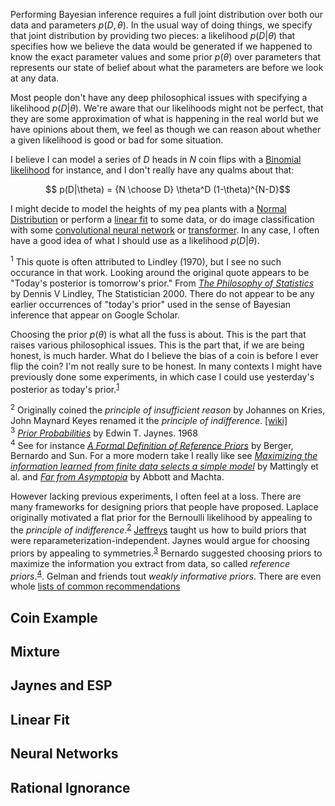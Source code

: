 
Performing Bayesian inference requires a full joint distribution over both our
data and parameters $p(D,\theta)$.  In the usual way of doing things, we
specify that joint distribution by providing two pieces: a likelihood
$p(D|\theta)$ that specifies how we believe the data would be
generated if we happened to know the exact parameter values and some prior
$p(\theta)$ over parameters that represents our state of belief about what the
parameters are before we look at any data.

Most people don't have any deep philosophical issues with specifying a
likelihood $p(D|\theta)$. We're aware that our likelihoods might not be
perfect, that they are some approximation of what is happening in the real
world but we have opinions about them, we feel as though we can reason about
whether a given likelihood is good or bad for some situation.

I believe I can model a series of $D$ heads in $N$ coin flips with a [Binomial
likelihood](https://en.wikipedia.org/wiki/Binomial_distribution) for instance,
and I don't really have any qualms about that: 

$$ p(D|\theta) = {N \choose D} \theta^D (1-\theta)^{N-D}$$

I might decide to model the heights of my pea plants with a [Normal
Distribution](https://en.wikipedia.org/wiki/Normal_distribution) or perform a
[linear fit](https://en.wikipedia.org/wiki/Linear_regression) to some data, or
do image classification with some [convolutional neural
network](https://en.wikipedia.org/wiki/Convolutional_neural_network) or
[transformer](https://en.wikipedia.org/wiki/Transformer_(machine_learning_model)). In any case, I often have a good idea of what I should use as a likelihood $p(D|\theta)$.

<aside><sup id="#yesterday">1</sup>
This quote is often attributed to Lindley (1970), but I see no such occurance in that work. Looking around the original quote appears to be "Today's posterior is tomorrow's prior." From <a href="https://people.umass.edu/stanek/pubhlth892d/Lindley-The-Statist-2000.pdf"><i>The Philosophy of Statistics</i></a> by Dennis V Lindley, The Statistician 2000.  There do not appear to be any earlier occurrences of "today's prior" used in the sense of Bayesian inference that appear on Google Scholar.
</aside>

Choosing the prior $p(\theta)$ is what all the fuss is about.  This is the part that raises various philosophical issues.  This is the part that, if we are being honest, is much harder.  What do I believe the bias of a coin is before I ever flip the coin?  I'm not really sure to be honest.  In many contexts I might have previously done some experiments, in which case I could use yesterday's posterior as today's prior.<sup><a href="#yesterday">1</a></sup>

<aside><sup id="#indifference">2</sup>
Originally coined the <i>principle of insufficient reason</i> by Johannes on Kries, John Maynard Keyes renamed it the <i>principle of indifference</i>. <a href="https://en.wikipedia.org/wiki/Principle_of_indifference#History">[wiki]</a>
</aside>

<aside><sup id="#jaynes-priors">3</sup>
    <a href="https://bayes.wustl.edu/etj/articles/prior.pdf"><i>Prior Probabilities</i></a> by Edwin T. Jaynes. 1968
</aside>

<aside><sup id="#reference">4</sup>
See for instance <a href="https://arxiv.org/pdf/0904.0156.pdf"><i>A Formal Definition of Reference Priors</i></a> by Berger, Bernardo and Sun.  For a more modern take I really like see <a href="https://arxiv.org/abs/1705.01166"><i>Maximizing the information learned from finite data selects a simple model</i></a> by Mattingly et al. and <a href="https://arxiv.org/abs/2205.03343"><i>Far from Asymptopia</i></a> by Abbott and Machta.
</aside>

However lacking previous experiments, I often feel at a loss. There are many frameworks for designing priors that people have proposed.  Laplace originally motivated a flat prior for the Bernoulli likelihood by appealing to the *principle of indifference*.<sup><a href="#indifference">2</a></sup> 
<a href="https://en.wikipedia.org/wiki/Jeffreys_prior">Jeffreys</a> taught us how to build priors that were reparameterization-independent.
Jaynes would argue for choosing priors by appealing to symmetries.<sup><a href="#jaynes-priors">3</a></sup> Bernardo suggested choosing priors to maximize the information you extract from data, so called <i>reference priors</i>.<sup><a href="#reference">4</a></sup>. Gelman and friends tout <i>weakly informative priors</i>. 
There are even whole [lists of common recommendations](https://github.com/stan-dev/stan/wiki/Prior-Choice-Recommendations)


## Coin Example


## Mixture

## Jaynes and ESP


## Linear Fit


## Neural Networks


## Rational Ignorance